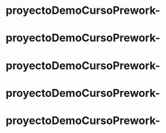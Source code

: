 # proyectoDemoCursoPrework-
# proyectoDemoCursoPrework-
# proyectoDemoCursoPrework-
# proyectoDemoCursoPrework-
# proyectoDemoCursoPrework-
